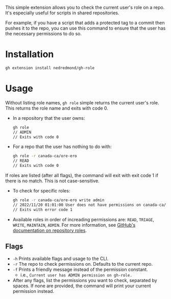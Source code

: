 This simple extension allows you to check the current user's role on a repo.  It's especially useful for scripts in shared repositories.

For example, if you have a script that adds a protected tag to a commit then pushes it to the repo, you can use this command to ensure that the user has the necessary permissions to do so.

# Installation

```bash
gh extension install nedredmond/gh-role
```

# Usage

Without listing role names, `gh role` simple returns the current user's role. This returns the role name and exits with code 0.

 - In a repository that the user owns:

    ```bash
    gh role
    // ADMIN
    // Exits with code 0
    ```

 - For a repo that the user has nothing to do with:

    ```bash
    gh role -r canada-ca/ore-ero
    // READ
    // Exits with code 0
    ```

If roles are listed (after all flags), the command will exit with exit code 1 if there is no match. This is not case-sensitive.

 - To check for specific roles:

    ```bash
    gh role -r canada-ca/ore-ero write admin
    // 2022/11/20 01:01:00 User does not have permissions on canada-ca/ore-ero: write, admin; found READ
    // Exits with error code 1
    ```
 
 - Available roles in order of increading permissions are: `READ`, `TRIAGE`, `WRITE`, `MAINTAIN`, `ADMIN`. For more information, see [GitHub's documentation on repository roles](https://docs.github.com/en/organizations/managing-user-access-to-your-organizations-repositories/repository-roles-for-an-organization).

## Flags
- `-h` Prints available flags and usage to the CLI.
- `-r` The repo to check permissions on.  Defaults to the current repo.
- `-f` Prints a friendly message instead of the permission constant.
  - i.e., `Current user has ADMIN permission on gh-role.`
- After any flags, list the permissions you want to check, separated by spaces. If none are provided, the command will print your current permission instead.
